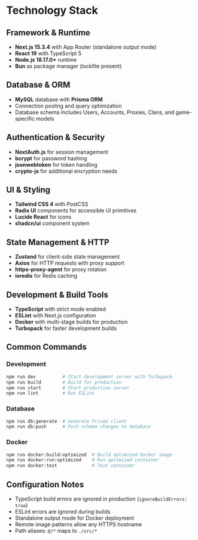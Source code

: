 # Technology Stack

## Framework & Runtime
- **Next.js 15.3.4** with App Router (standalone output mode)
- **React 19** with TypeScript 5
- **Node.js 18.17.0+** runtime
- **Bun** as package manager (lockfile present)

## Database & ORM
- **MySQL** database with **Prisma ORM**
- Connection pooling and query optimization
- Database schema includes Users, Accounts, Proxies, Clans, and game-specific models

## Authentication & Security
- **NextAuth.js** for session management
- **bcrypt** for password hashing
- **jsonwebtoken** for token handling
- **crypto-js** for additional encryption needs

## UI & Styling
- **Tailwind CSS 4** with PostCSS
- **Radix UI** components for accessible UI primitives
- **Lucide React** for icons
- **shadcn/ui** component system

## State Management & HTTP
- **Zustand** for client-side state management
- **Axios** for HTTP requests with proxy support
- **https-proxy-agent** for proxy rotation
- **ioredis** for Redis caching

## Development & Build Tools
- **TypeScript** with strict mode enabled
- **ESLint** with Next.js configuration
- **Docker** with multi-stage builds for production
- **Turbopack** for faster development builds

## Common Commands

### Development
```bash
npm run dev          # Start development server with Turbopack
npm run build        # Build for production
npm run start        # Start production server
npm run lint         # Run ESLint
```

### Database
```bash
npm run db:generate  # Generate Prisma client
npm run db:push      # Push schema changes to database
```

### Docker
```bash
npm run docker:build:optimized  # Build optimized Docker image
npm run docker:run:optimized    # Run optimized container
npm run docker:test             # Test container
```

## Configuration Notes
- TypeScript build errors are ignored in production (`ignoreBuildErrors: true`)
- ESLint errors are ignored during builds
- Standalone output mode for Docker deployment
- Remote image patterns allow any HTTPS hostname
- Path aliases: `@/*` maps to `./src/*`